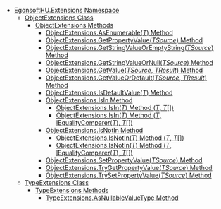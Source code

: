 - [EgonsoftHU.Extensions Namespace](4964ee26-fcfd-8bcf-015a-9894fbfc7ff9.md)
  - [ObjectExtensions Class](0ae3de50-bf50-0f13-79f9-e1b2fe936219.md)
    - [ObjectExtensions Methods](6d973fc4-6197-c114-0870-0e9995b708b8.md)
      - [ObjectExtensions.AsEnumerable(*T*) Method](cc263b0c-0f4c-c263-b3d4-b7560825c928.md)
      - [ObjectExtensions.GetPropertyValue(*TSource*) Method](b2b7b68b-4849-8b6d-2547-53274cd6062d.md)
      - [ObjectExtensions.GetStringValueOrEmptyString(*TSource*) Method](fd484e0d-693d-1ba3-8510-dfab8eeb7dc1.md)
      - [ObjectExtensions.GetStringValueOrNull(*TSource*) Method](f21b78c8-8378-b55a-181c-31eb23af5d5b.md)
      - [ObjectExtensions.GetValue(*TSource*, *TResult*) Method](e07ed268-c1c2-898e-0ccb-a9a47f587731.md)
      - [ObjectExtensions.GetValueOrDefault(*TSource*, *TResult*) Method](0bc841ee-d223-c234-6d24-97245464dcdc.md)
      - [ObjectExtensions.IsDefaultValue(*T*) Method](a8698b24-3669-337b-fa7e-7d40957be70b.md)
      - [ObjectExtensions.IsIn Method](c3379487-8164-af44-4e69-d72464a5a07e.md)
        - [ObjectExtensions.IsIn(*T*) Method (*T*, *T*[])](7eee9957-acd0-4dd8-72e5-783d6bffaf5d.md)
        - [ObjectExtensions.IsIn(*T*) Method (*T*, IEqualityComparer(*T*), *T*[])](ef49eb24-6e25-21da-05bf-58d02900c319.md)
      - [ObjectExtensions.IsNotIn Method](ff94d8d5-594a-6f4c-e820-2cf47ccda210.md)
        - [ObjectExtensions.IsNotIn(*T*) Method (*T*, *T*[])](a9aff196-1a57-d580-b789-d1d451918889.md)
        - [ObjectExtensions.IsNotIn(*T*) Method (*T*, IEqualityComparer(*T*), *T*[])](a5d63c3a-f1a6-516b-9557-b9368d7b2e3d.md)
      - [ObjectExtensions.SetPropertyValue(*TSource*) Method](75f0c968-4872-29f3-d2cf-5246ce1e6801.md)
      - [ObjectExtensions.TryGetPropertyValue(*TSource*) Method](71ba6826-86c9-187f-287d-c8bf264e6872.md)
      - [ObjectExtensions.TrySetPropertyValue(*TSource*) Method](1b125a5d-00fc-55b5-f14e-b3a8ad4dde20.md)
  - [TypeExtensions Class](b17dcbe5-92ca-3c6e-2c50-b8c1a20b3f9a.md)
    - [TypeExtensions Methods](ff2e1c10-b034-ec06-1f7a-0075ab0460ac.md)
      - [TypeExtensions.AsNullableValueType Method](1c42964c-731d-915a-1c71-01eaab883a46.md)
